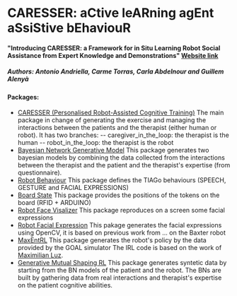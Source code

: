 # CARESSER: aCtive leARning agEnt aSsiStive bEhaviouR

#### "Introducing CARESSER: a Framework for in Situ Learning Robot Social Assistance from Expert Knowledge and Demonstrations" [Website link](http://www.iri.upc.edu/groups/perception/#CARESSER)

##### Authors: Antonio Andriella, Carme Torras, Carla Abdelnour and Guillem Alenyà


#### Packages:
- [CARESSER (Personalised Robot-Assisted Cognitive Training)](https://github.com/aandriella/CARESSER)
The main package in change of generating the exercise and managing the interactions between the patients and the therapist (either human or robot). It has two branches:
-- caregiver_in_the_loop: the therapist is the human
-- robot_in_the_loop: the therapist is the robot
- [Bayesian Network Generative Model](https://github.com/aandriella/BN_GenerativeModel)
This package generates two bayesian models by combining the data collected from the interactions between the therapist and the patient and the therapist's expertise (from questionnaire).
- [Robot Behaviour](https://github.com/aandriella/robot_behaviour)
This package defines the TIAGo behaviours (SPEECH, GESTURE and FACIAL EXPRESSIONS)
- [Board State](https://github.com/aandriella/board_state)
This package provides the positions of the tokens on the board (RFID + ARDUINO)
- [Robot Face Visalizer](https://github.com/aandriella/robot_face_visualizer)
This package reproduces on a screen some facial expressions 
- [Robot Facial Expression](https://github.com/aandriella/robot_facial_expression)
This pakage generates the facial expressions using OpenCV, it is based on previous work from ... on the Baxter robot
- [MaxEntRL](https://github.com/aandriella/MaxEntRL)
This package generates the robot's policy by the data provided by the GOAL simulator
The IRL code is based on the work of [ Maximilian Luz](https://github.com/qzed/irl-maxent).
- [Generative Mutual Shaping RL](https://github.com/aandriella/GenMutShapRL)
This package generates syntetic data by starting from the BN models of the patient and the robot. The BNs are built by gathering data from real interactions and therapist's expertise on the patient cognitive abilities.
